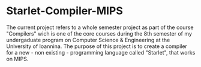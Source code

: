 # Starlet-Compiler-MIPS

The current project refers to a whole semester project as part of the course "Compilers" wich is one of the core courses during the 8th semester of my undergaduate program on Computer Science & Engineering at the University of Ioannina. The purpose of this project is to create a compiler for a new - non existing - programming language called "Starlet", that works on MIPS.
